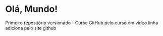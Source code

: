 # Olá, Mundo!
 Primeiro repositório versionado - Curso GitHub
pelo curso em video
linha adiciona pelo site github
